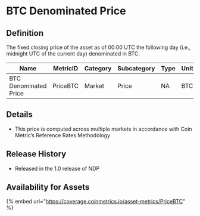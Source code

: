 # BTC Denominated Price

## Definition

The fixed closing price of the asset as of 00:00 UTC the following day (i.e., midnight UTC of the current day) denominated in BTC.

| Name                  | MetricID | Category | Subcategory | Type | Unit | Interval |
| --------------------- | -------- | -------- | ----------- | ---- | ---- | -------- |
| BTC Denominated Price | PriceBTC | Market   | Price       | NA   | BTC  | 1 day    |

## Details

* This price is computed across multiple markets in accordance with Coin Metric’s Reference Rates Methodology

## Release History

* Released in the 1.0 release of NDP

## Availability for Assets

{% embed url="https://coverage.coinmetrics.io/asset-metrics/PriceBTC" %}
